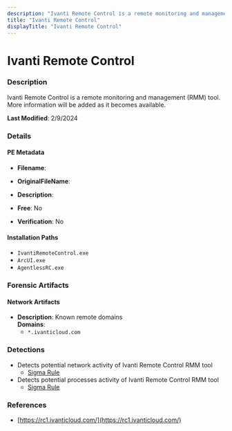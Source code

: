 ```yaml
---
description: "Ivanti Remote Control is a remote monitoring and management (RMM) tool. More information will be added as it becomes available."
title: "Ivanti Remote Control"
displayTitle: "Ivanti Remote Control"
---
```




# Ivanti Remote Control


### Description

Ivanti Remote Control is a remote monitoring and management (RMM) tool. More information will be added as it becomes available.



**Last Modified**: 2/9/2024

### Details


#### PE Metadata
- **Filename**: 
- **OriginalFileName**: 
- **Description**: 


- **Free**: No

- **Verification**: No




#### Installation Paths
- `IvantiRemoteControl.exe`
- `ArcUI.exe`
- `AgentlessRC.exe`

### Forensic Artifacts




#### Network Artifacts
- **Description**: Known remote domains
<br/>**Domains**:
    - `*.ivanticloud.com`


### Detections
- Detects potential network activity of Ivanti Remote Control RMM tool
  - [Sigma Rule](https://github.com/magicsword-io/LOLRMM/blob/main/detections/sigma/ivanti_remote_control_network_sigma.yml)
- Detects potential processes activity of Ivanti Remote Control RMM tool
  - [Sigma Rule](https://github.com/magicsword-io/LOLRMM/blob/main/detections/sigma/ivanti_remote_control_processes_sigma.yml)

### References
- [https://rc1.ivanticloud.com/](https://rc1.ivanticloud.com/)


